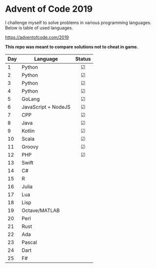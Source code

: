 # Advent of Code 2019

I challenge myself to solve problems in various programming languages. Below is table of used languages.

https://adventofcode.com/2019

**This repo was meant to compare solutions not to cheat in game.**


| Day | Language | Status | 
| --- | --- | :---: |
| 1 |  Python | &#x2611; |
| 2 |  Python | &#x2611; |
| 3 |  Python | &#x2611; |
| 4 |  Python | &#x2611; |
| 5 |  GoLang | &#x2611; |
| 6 |  JavaScript + NodeJS | &#x2611; |
| 7 |  CPP | &#x2611; |
| 8 |  Java | &#x2611; |
| 9 |  Kotlin | &#x2611; |
| 10 | Scala | &#x2611; |
| 11 | Groovy | &#x2611; |
| 12 | PHP | &#x2611; |
| 13 | Swift | 
| 14 | C# | 
| 15 | R | 
| 16 | Julia | 
| 17 | Lua | 
| 18 | Lisp | 
| 19 | Octave/MATLAB | 
| 20 | Perl | 
| 21 | Rust | 
| 22 | Ada | 
| 23 | Pascal | 
| 24 | Dart | 
| 25 | F# | 